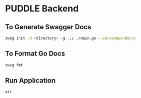 # PUDDLE Backend

## To Generate Swagger Docs

```bash
swag init -d <directory> -g ../../main.go --parseDependency   
```

## To Format Go Docs
```bash
swag fmt 
```

## Run Application
```bash
air
```